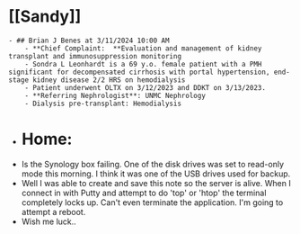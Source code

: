 # [[Sandy]]
	- ## Brian J Benes at 3/11/2024 10:00 AM
		- **Chief Complaint:  **Evaluation and management of kidney transplant and immunosuppression monitoring
		- Sondra L Leonhardt is a 69 y.o. female patient with a PMH significant for decompensated cirrhosis with portal hypertension, end-stage kidney disease 2/2 HRS on hemodialysis
		- Patient underwent OLTX on 3/12/2023 and DDKT on 3/13/2023.
		- **Referring Nephrologist**: UNMC Nephrology
		- Dialysis pre-transplant: Hemodialysis
- # Home:
- Is the Synology box failing.  One of the disk drives was set to read-only mode this morning.  I think it was one of the USB drives used for backup.
- Well I was able to create and save this note so the server is alive.  When I connect in with Putty and attempt to do 'top' or 'htop' the terminal completely locks up.  Can't even terminate the application.  I'm going to attempt a reboot.
- Wish me luck..